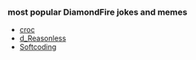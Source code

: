 ### most popular DiamondFire jokes and memes 
+ [croc](croc.md)
+ [d_Reasonless](d_Reasonless.md)
+ [Softcoding](Softcoding.md)

